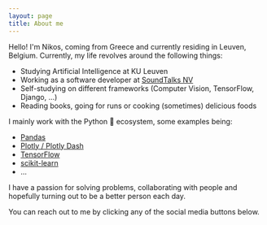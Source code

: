 ```yaml
---
layout: page
title: About me
---
```


Hello! I'm Nikos, coming from Greece and currently residing in Leuven, Belgium. Currently, my life revolves around the following things:

- Studying Artificial Intelligence at KU Leuven
- Working as a software developer at [SoundTalks NV](https://www.soundtalks.com/)
- Self-studying on different frameworks (Computer Vision, TensorFlow, Django, ...)
- Reading books, going for runs or cooking (sometimes) delicious foods

I mainly work with the Python :snake: ecosystem, some examples being:

- [Pandas](https://pandas.pydata.org/)
- [Plotly / Plotly Dash](https://plotly.com/)
- [TensorFlow](https://www.tensorflow.org/learn)
- [scikit-learn](https://scikit-learn.org/stable/)
- ...

I have a passion for solving problems, collaborating with people and hopefully turning out to be a better person each day.

You can reach out to me by clicking any of the social media buttons below.
